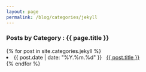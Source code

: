 ```yaml
---
layout: page
permalink: /blog/categories/jekyll
---
```

 
<h3> Posts by Category : {{ page.title }} </h3>

<div class="card">
{% for post in site.categories.jekyll %}<!--기존 date_to_string -->
 <li class="category-posts"><span>{{ post.date | date: "%Y.%m.%d" }}</span> &nbsp; <a href="{{ post.url }}">{{ post.title }}</a></li>
{% endfor %}
</div>